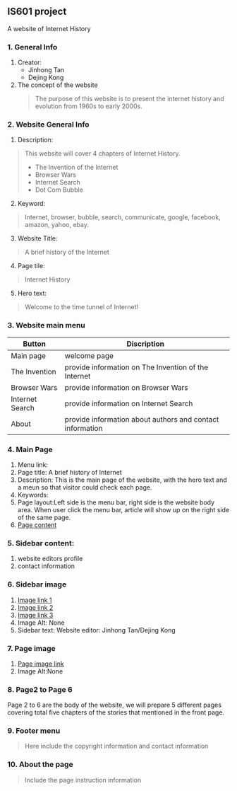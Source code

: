## IS601 project
A website of Internet History

### 1. General Info
1. Creator: 
   * Jinhong Tan 
   * Dejing Kong
2. The concept of the website
   > The purpose of this website is to present the internet history and evolution from 1960s to early 2000s.
   
### 2. Website General Info
1. Description: 
>This website will cover 4 chapters of Internet History.
> * The Invention of the Internet
> * Browser Wars
> * Internet Search 
> * Dot Com Bubble

2. Keyword: 
>Internet, browser, bubble, search, communicate, google, facebook, amazon, yahoo, ebay.
3. Website Title: 
>A brief history of the Internet
4. Page tile: 
>Internet History
5. Hero text: 
>Welcome to the time tunnel of Internet!

### 3. Website main menu
Button| Discription
---|--
Main page| welcome page
The Invention| provide information on The Invention of the Internet
Browser Wars | provide information on Browser Wars
Internet Search | provide information on Internet Search
About | provide information about authors and contact information

### 4. Main Page
1. Menu link: 
2. Page title: A brief history of Internet
3. Description: This is the main page of the website, with the hero text and a meun so that visitor could check each page.
4. Keywords: 
5. Page layout:Left side is the menu bar, right side is the website body area. When user click the menu bar, article will show up on the right side of the same page.
6. [Page content](https://github.com/jinhongtan/newrepo/blob/main/Internet%20outline_Jinhong%20tan.docx)

### 5. Sidebar content: 
1. website editors profile
2. contact information

### 6. Sidebar image
1. [Image link 1](https://img.icons8.com/ios/452/sidebar-menu.png)
2. [Image link 2](https://i.pinimg.com/originals/1a/69/97/1a69977460ac825b75f134901340d4e4.png)
3. [Image link 3](https://github.com/konaer/images/blob/main/WeChat%20Image_20210617194632.jpg)
4. Image Alt: None
5. Sidebar text: Website editor: Jinhong Tan/Dejing Kong

### 7. Page image
1. [Page image link](https://www.akamai.com/us/en/multimedia/images/intro/2018/akamai-web-application-protector-intro.jpg?imwidth=1366)
2. Image Alt:None

### 8. Page2 to Page 6
Page 2 to 6 are the body of the website, we will prepare 5 different pages covering total five chapters of the stories that mentioned in the front page.

### 9. Footer menu 
> Here include the copyright information and contact information

### 10. About the page
> Include the page instruction information






